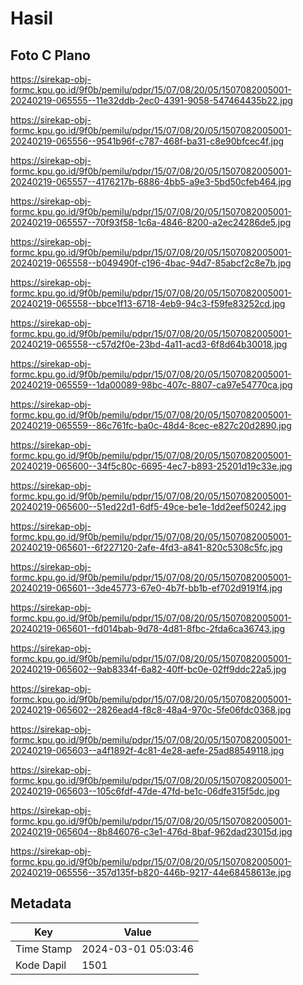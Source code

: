 # Hasil

## Foto C Plano

https://sirekap-obj-formc.kpu.go.id/9f0b/pemilu/pdpr/15/07/08/20/05/1507082005001-20240219-065555--11e32ddb-2ec0-4391-9058-547464435b22.jpg

https://sirekap-obj-formc.kpu.go.id/9f0b/pemilu/pdpr/15/07/08/20/05/1507082005001-20240219-065556--9541b96f-c787-468f-ba31-c8e90bfcec4f.jpg

https://sirekap-obj-formc.kpu.go.id/9f0b/pemilu/pdpr/15/07/08/20/05/1507082005001-20240219-065557--4176217b-6886-4bb5-a9e3-5bd50cfeb464.jpg

https://sirekap-obj-formc.kpu.go.id/9f0b/pemilu/pdpr/15/07/08/20/05/1507082005001-20240219-065557--70f93f58-1c6a-4846-8200-a2ec24286de5.jpg

https://sirekap-obj-formc.kpu.go.id/9f0b/pemilu/pdpr/15/07/08/20/05/1507082005001-20240219-065558--b049490f-c196-4bac-94d7-85abcf2c8e7b.jpg

https://sirekap-obj-formc.kpu.go.id/9f0b/pemilu/pdpr/15/07/08/20/05/1507082005001-20240219-065558--bbce1f13-6718-4eb9-94c3-f59fe83252cd.jpg

https://sirekap-obj-formc.kpu.go.id/9f0b/pemilu/pdpr/15/07/08/20/05/1507082005001-20240219-065558--c57d2f0e-23bd-4a11-acd3-6f8d64b30018.jpg

https://sirekap-obj-formc.kpu.go.id/9f0b/pemilu/pdpr/15/07/08/20/05/1507082005001-20240219-065559--1da00089-98bc-407c-8807-ca97e54770ca.jpg

https://sirekap-obj-formc.kpu.go.id/9f0b/pemilu/pdpr/15/07/08/20/05/1507082005001-20240219-065559--86c761fc-ba0c-48d4-8cec-e827c20d2890.jpg

https://sirekap-obj-formc.kpu.go.id/9f0b/pemilu/pdpr/15/07/08/20/05/1507082005001-20240219-065600--34f5c80c-6695-4ec7-b893-25201d19c33e.jpg

https://sirekap-obj-formc.kpu.go.id/9f0b/pemilu/pdpr/15/07/08/20/05/1507082005001-20240219-065600--51ed22d1-6df5-49ce-be1e-1dd2eef50242.jpg

https://sirekap-obj-formc.kpu.go.id/9f0b/pemilu/pdpr/15/07/08/20/05/1507082005001-20240219-065601--6f227120-2afe-4fd3-a841-820c5308c5fc.jpg

https://sirekap-obj-formc.kpu.go.id/9f0b/pemilu/pdpr/15/07/08/20/05/1507082005001-20240219-065601--3de45773-67e0-4b7f-bb1b-ef702d9191f4.jpg

https://sirekap-obj-formc.kpu.go.id/9f0b/pemilu/pdpr/15/07/08/20/05/1507082005001-20240219-065601--fd014bab-9d78-4d81-8fbc-2fda6ca36743.jpg

https://sirekap-obj-formc.kpu.go.id/9f0b/pemilu/pdpr/15/07/08/20/05/1507082005001-20240219-065602--9ab8334f-6a82-40ff-bc0e-02ff9ddc22a5.jpg

https://sirekap-obj-formc.kpu.go.id/9f0b/pemilu/pdpr/15/07/08/20/05/1507082005001-20240219-065602--2826ead4-f8c8-48a4-970c-5fe06fdc0368.jpg

https://sirekap-obj-formc.kpu.go.id/9f0b/pemilu/pdpr/15/07/08/20/05/1507082005001-20240219-065603--a4f1892f-4c81-4e28-aefe-25ad88549118.jpg

https://sirekap-obj-formc.kpu.go.id/9f0b/pemilu/pdpr/15/07/08/20/05/1507082005001-20240219-065603--105c6fdf-47de-47fd-be1c-06dfe315f5dc.jpg

https://sirekap-obj-formc.kpu.go.id/9f0b/pemilu/pdpr/15/07/08/20/05/1507082005001-20240219-065604--8b846076-c3e1-476d-8baf-962dad23015d.jpg

https://sirekap-obj-formc.kpu.go.id/9f0b/pemilu/pdpr/15/07/08/20/05/1507082005001-20240219-065556--357d135f-b820-446b-9217-44e68458613e.jpg


## Metadata

| Key        | Value               |
| ---------- | ------------------- |
| Time Stamp | 2024-03-01 05:03:46 |
| Kode Dapil | 1501                |



